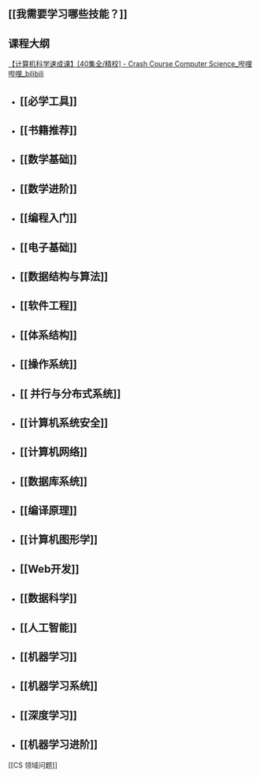 ## [[我需要学习哪些技能？]]

## 课程大纲

[【计算机科学速成课】[40集全/精校] - Crash Course Computer Science_哔哩哔哩_bilibili](https://www.bilibili.com/video/BV1EW411u7th/?spm_id_from=333.337.search-card.all.click&vd_source=259864d291ade3cf8d6e26d8a656dd53)

- ## [[必学工具]]
- ## [[书籍推荐]]
- ## [[数学基础]]
- ## [[数学进阶]]
- ## [[编程入门]]
- ## [[电子基础]]
- ## [[数据结构与算法]]
- ## [[软件工程]]
- ## [[体系结构]]
- ## [[操作系统]]
- ## [[ 并行与分布式系统]]
- ## [[计算机系统安全]]
- ## [[计算机网络]]
- ## [[数据库系统]]
- ## [[编译原理]]
- ## [[计算机图形学]]
- ## [[Web开发]]
- ## [[数据科学]]
- ## [[人工智能]]
- ## [[机器学习]]
- ## [[机器学习系统]]
- ## [[深度学习]]
- ## [[机器学习进阶]]

[[CS 领域问题]]
